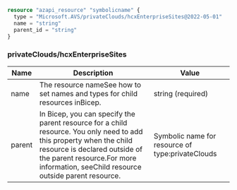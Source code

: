```terraform
resource "azapi_resource" "symbolicname" {
  type = "Microsoft.AVS/privateClouds/hcxEnterpriseSites@2022-05-01"
  name = "string"
  parent_id = "string"
}

```

### privateClouds/hcxEnterpriseSites

| Name | Description | Value |
|-|-|-|
| name | The resource nameSee how to set names and types for child resources inBicep. | string (required) |
| parent | In Bicep, you can specify the parent resource for a child resource. You only need to add this property when the child resource is declared outside of the parent resource.For more information, seeChild resource outside parent resource. | Symbolic name for resource of type:privateClouds |



